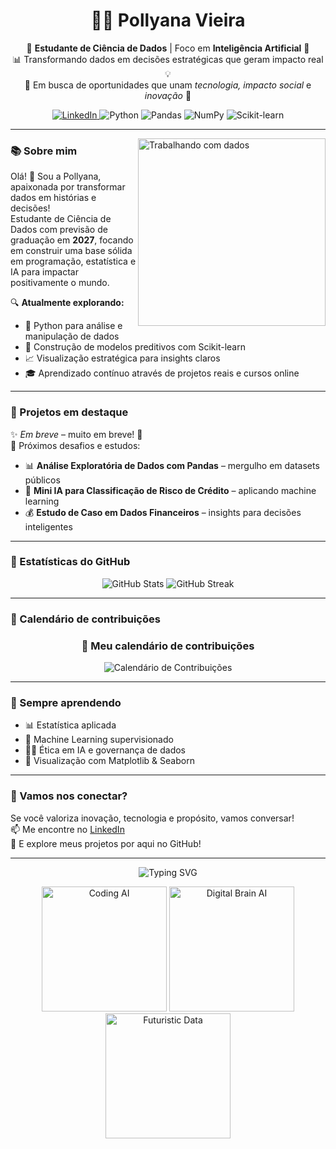 <h1 align="center">👩‍💻 Pollyana Vieira</h1>

<p align="center">
🎯 <b>Estudante de Ciência de Dados</b> | Foco em <b>Inteligência Artificial</b> 🤖<br>
📊 Transformando dados em decisões estratégicas que geram impacto real 💡<br>
🚀 Em busca de oportunidades que unam <i>tecnologia, impacto social</i> e <i>inovação</i> 🌟
</p>

<p align="center">
  <a href="https://www.linkedin.com/in/pollyanavieira/" target="_blank">
    <img src="https://img.shields.io/badge/LinkedIn-0077B5?style=for-the-badge&logo=linkedin&logoColor=white&animation=spin" alt="LinkedIn" />
  </a>
  <img src="https://img.shields.io/badge/Python-3776AB?style=for-the-badge&logo=python&logoColor=white&animation=fade" alt="Python" />
  <img src="https://img.shields.io/badge/Pandas-150458?style=for-the-badge&logo=pandas&logoColor=white&animation=fade" alt="Pandas" />
  <img src="https://img.shields.io/badge/NumPy-013243?style=for-the-badge&logo=numpy&logoColor=white&animation=fade" alt="NumPy" />
  <img src="https://img.shields.io/badge/Scikit--Learn-F7931E?style=for-the-badge&logo=scikitlearn&logoColor=white&animation=fade" alt="Scikit-learn" />
</p>

---

<img align="right" width="300" src="https://media.giphy.com/media/qgQUggAC3Pfv687qPC/giphy.gif" alt="Trabalhando com dados" />

### 📚 Sobre mim

Olá! 👋 Sou a Pollyana, apaixonada por transformar dados em histórias e decisões!  
Estudante de Ciência de Dados com previsão de graduação em **2027**, focando em construir uma base sólida em programação, estatística e IA para impactar positivamente o mundo.

🔍 **Atualmente explorando:**
- 🐍 Python para análise e manipulação de dados  
- 🤖 Construção de modelos preditivos com Scikit-learn  
- 📈 Visualização estratégica para insights claros  
- 🎓 Aprendizado contínuo através de projetos reais e cursos online  

---

### 📂 Projetos em destaque

✨ *Em breve* – muito em breve! 👀  
🔗 Próximos desafios e estudos:
- 📊 **Análise Exploratória de Dados com Pandas** – mergulho em datasets públicos  
- 🧠 **Mini IA para Classificação de Risco de Crédito** – aplicando machine learning  
- 💰 **Estudo de Caso em Dados Financeiros** – insights para decisões inteligentes  

---

### 🚀 Estatísticas do GitHub

<p align="center">
  <img src="https://github-readme-stats.vercel.app/api?username=pollyanavieira&show_icons=true&theme=dark" alt="GitHub Stats" />
  <img src="https://github-readme-streak-stats.herokuapp.com/?user=pollyanavieira&theme=dark" alt="GitHub Streak" />
</p>

---

### 📅 Calendário de contribuições

<h3 align="center">📅 Meu calendário de contribuições</h3>
<p align="center">
  <img src="https://github-readme-calendar.vercel.app/api?username=pollyanavieira&theme=dark" alt="Calendário de Contribuições" />
</p>

---

### 🌱 Sempre aprendendo

- 📊 Estatística aplicada  
- 🤝 Machine Learning supervisionado  
- 🧑‍⚖️ Ética em IA e governança de dados  
- 🎨 Visualização com Matplotlib & Seaborn  

---

### 💬 Vamos nos conectar?

Se você valoriza inovação, tecnologia e propósito, vamos conversar!  
📫 Me encontre no [LinkedIn](https://www.linkedin.com/in/pollyanavieira/)  
📌 E explore meus projetos por aqui no GitHub!

---

<p align="center">
  <img src="https://readme-typing-svg.demolab.com?font=Fira+Code&weight=600&pause=800&color=FF6F91&center=true&vCenter=true&width=480&lines=Ci%C3%AAncia+de+Dados+%F0%9F%93%88;Intelig%C3%AAncia+Artificial+%F0%9F%A7%A0;Aprendizado+Cont%C3%ADnuo+%F0%9F%8C%B1;Tecnologia+com+Prop%C3%B3sito+%F0%9F%92%AA" alt="Typing SVG" />
</p>

<p align="center">
  
<img src="https://media.giphy.com/media/xT9IgzoKnwFNmISR8I/giphy.gif" width="200" alt="Coding AI" />
<img src="https://media.giphy.com/media/26tOZ42Mg6pbTUPHW/giphy.gif" width="200" alt="Digital Brain AI" />
<img src="https://media.giphy.com/media/l0MYt5jPR6QX5pnqM/giphy.gif" width="200" alt="Futuristic Data" />



</p>
